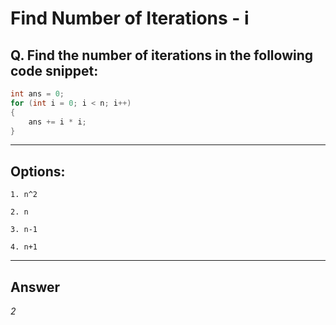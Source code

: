 # Find Number of Iterations - i

## Q. Find the number of iterations in the following code snippet:

```java
int ans = 0;
for (int i = 0; i < n; i++)
{
    ans += i * i;
}
```

---

## Options:

    1. n^2

    2. n

    3. n-1

    4. n+1

---

## Answer
*2*
